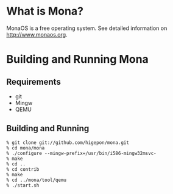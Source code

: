# What is Mona?
MonaOS is a free operating system.
See detailed information on http://www.monaos.org.

# Building and Running Mona
## Requirements
- git
- Mingw
- QEMU

## Building and Running
    % git clone git://github.com/higepon/mona.git
    % cd mona/mona
    % ./configure --mingw-prefix=/usr/bin/i586-mingw32msvc-
    % make
    % cd ..
    % cd contrib
    % make
    % cd ../mona/tool/qemu
    % ./start.sh


